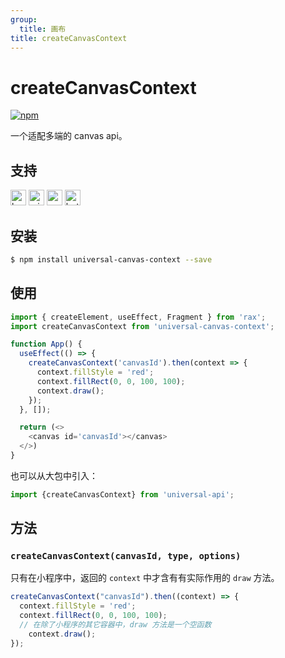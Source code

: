 ```yaml
---
group:
  title: 画布
title: createCanvasContext
---
```


# createCanvasContext 
[![npm](https://img.shields.io/npm/v/universal-canvas-context.svg)](https://www.npmjs.com/package/universal-canvas-context)

一个适配多端的 canvas api。

## 支持

<img alt="browser" src="https://gw.alicdn.com/tfs/TB1uYFobGSs3KVjSZPiXXcsiVXa-200-200.svg" width="25px" height="25px" /> <img alt="miniApp" src="https://gw.alicdn.com/tfs/TB1bBpmbRCw3KVjSZFuXXcAOpXa-200-200.svg" width="25px" height="25px" /> <img alt="wechatMiniprogram" src="https://img.alicdn.com/tfs/TB1slcYdxv1gK0jSZFFXXb0sXXa-200-200.svg" width="25px" height="25px"> <img alt="bytedanceMicroApp" src="https://gw.alicdn.com/tfs/TB1jFtVzO_1gK0jSZFqXXcpaXXa-200-200.svg" width="25px" height="25px">

## 安装

```bash
$ npm install universal-canvas-context --save
```

## 使用

```js
import { createElement, useEffect, Fragment } from 'rax';
import createCanvasContext from 'universal-canvas-context';

function App() {
  useEffect(() => {
    createCanvasContext('canvasId').then(context => {
      context.fillStyle = 'red';
      context.fillRect(0, 0, 100, 100);
      context.draw();
    });
  }, []);

  return (<>
    <canvas id='canvasId'></canvas>
  </>)
}
```
也可以从大包中引入：

```js
import {createCanvasContext} from 'universal-api';
```

## 方法

### `createCanvasContext(canvasId, type, options)`

只有在小程序中，返回的 `context` 中才含有有实际作用的 `draw` 方法。

```js
createCanvasContext("canvasId").then((context) => {
  context.fillStyle = 'red';
  context.fillRect(0, 0, 100, 100);
  // 在除了小程序的其它容器中，draw 方法是一个空函数
	context.draw();
});
```
